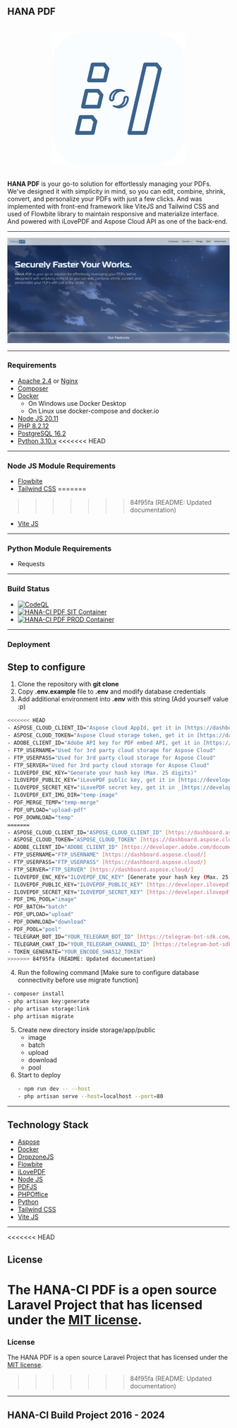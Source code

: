 ## HANA PDF

<br>
<div style="text-align: center;">
  <img src="screenshot/logo.png" alt="HANA" width="300" height="300">
</div>
<br>

__HANA PDF__ is your go-to solution for effortlessly managing your PDFs. We've designed it with simplicity in mind, so you can edit,
combine, shrink, convert, and personalize your PDFs with just a few clicks. And was implemented with front-end framework like ViteJS and Tailwind CSS and used of Flowbite library to maintain responsive and materialize interface. And powered with iLovePDF and Aspose Cloud API as one of the back-end.

---

![HANA](screenshot/1.png)

---

### Requirements
- [Apache 2.4](https://httpd.apache.org) or [Nginx](https://www.nginx.com)
- [Composer](http://getcomposer.org/)
- [Docker](https://www.docker.com/)
    * On Windows use Docker Desktop
    * On Linux use docker-compose and docker.io
- [Node JS 20.11](https://nodejs.org/en)
- [PHP 8.2.12](https://www.php.net/downloads.php)
- [PostgreSQL 16.2](https://www.postgresql.org/)
- [Python 3.10.x](https://www.python.org/downloads/release/python-31011/)
<<<<<<< HEAD

---

### Node JS Module Requirements
- [Flowbite](https://flowbite.com/)
- [Tailwind CSS](https://tailwindcss.com/)
=======
>>>>>>> 84f95fa (README: Updated documentation)
- [Vite JS](https://vitejs.dev/)

---

### Python Module Requirements
- Requests

---

### Build Status
- [![CodeQL](https://github.com/Nicklas373/Hana-PDF/actions/workflows/github-code-scanning/codeql/badge.svg)](https://github.com/Nicklas373/Hana-PDF/actions/workflows/github-code-scanning/codeql)
- [![HANA-CI PDF SIT Container](https://github.com/Nicklas373/Hana-PDF/actions/workflows/docker-sit-env.yml/badge.svg)](https://github.com/Nicklas373/Hana-PDF/actions/workflows/docker-sit-env.yml)
- [![HANA-CI PDF PROD Container](https://github.com/Nicklas373/hana-ci-docker-prod/actions/workflows/docker-prod-env.yml/badge.svg)](https://github.com/Nicklas373/hana-ci-docker-prod/actions/workflows/docker-prod-env.yml)

---

### Deployment
## Step to configure
1. Clone the repository with __git clone__
2. Copy __.env.example__ file to __.env__ and modify database credentials
3. Add additional environment into __.env__ with this string (Add yourself value :p)
````bash
<<<<<<< HEAD
- ASPOSE_CLOUD_CLIENT_ID="Aspose cloud AppId, get it in [https://dashboard.aspose.cloud/]"
- ASPOSE_CLOUD_TOKEN="Aspose Cloud storage token, get it in [https://dashboard.aspose.cloud/]"
- ADOBE_CLIENT_ID="Adobe API key for PDF embed API, get it in [https://developer.adobe.com/document-services/docs/overview/pdf-embed-api/]"
- FTP_USERNAME="Used for 3rd party cloud storage for Aspose Cloud"
- FTP_USERPASS="Used for 3rd party cloud storage for Aspose Cloud"
- FTP_SERVER="Used for 3rd party cloud storage for Aspose Cloud"
- ILOVEPDF_ENC_KEY="Generate your hash key (Max. 25 digits)"
- ILOVEPDF_PUBLIC_KEY="iLovePDF public key, get it in [https://developer.ilovepdf.com/]"
- ILOVEPDF_SECRET_KEY="iLovePDF secret key, get it in _[https://developer.ilovepdf.com/]"
- ILOVEPDF_EXT_IMG_DIR="temp-image"
- PDF_MERGE_TEMP="temp-merge"
- PDF_UPLOAD="upload-pdf"
- PDF_DOWNLOAD="temp"
=======
- ASPOSE_CLOUD_CLIENT_ID="ASPOSE_CLOUD_CLIENT_ID" [https://dashboard.aspose.cloud/]
- ASPOSE_CLOUD_TOKEN="ASPOSE_CLOUD_TOKEN" [https://dashboard.aspose.cloud/]
- ADOBE_CLIENT_ID="ADOBE_CLIENT_ID" [https://developer.adobe.com/document-services/docs/overview/pdf-embed-api/]
- FTP_USERNAME="FTP_USERNAME" [https://dashboard.aspose.cloud/]
- FTP_USERPASS="FTP_USERPASS" [https://dashboard.aspose.cloud/]
- FTP_SERVER="FTP_SERVER" [https://dashboard.aspose.cloud/]
- ILOVEPDF_ENC_KEY="ILOVEPDF_ENC_KEY" [Generate your hash key (Max. 25 digits)]
- ILOVEPDF_PUBLIC_KEY="ILOVEPDF_PUBLIC_KEY" [https://developer.ilovepdf.com/]
- ILOVEPDF_SECRET_KEY="ILOVEPDF_SECRET_KEY" [https://developer.ilovepdf.com/]
- PDF_IMG_POOL="image"
- PDF_BATCH="batch"
- PDF_UPLOAD="upload"
- PDF_DOWNLOAD="download"
- PDF_POOL="pool"
- TELEGRAM_BOT_ID="YOUR_TELEGRAM_BOT_ID" [https://telegram-bot-sdk.com/docs/getting-started/installation]
- TELEGRAM_CHAT_ID="YOUR_TELEGRAM_CHANNEL_ID" [https://telegram-bot-sdk.com/docs/getting-started/installation]
- TOKEN_GENERATE="YOUR_ENCODE_SHA512_TOKEN"
>>>>>>> 84f95fa (README: Updated documentation)
````
4. Run the following command [Make sure to configure database connectivity before use migrate function]
```bash
- composer install
- php artisan key:generate
- php artisan storage:link
- php artisan migrate
```
5. Create new directory inside storage/app/public
    - image
    - batch
    - upload
    - download
    - pool
6. Start to deploy
    ```bash
    - npm run dev -- --host
    - php artisan serve --host=localhost --port=80
    ```
    
---

## Technology Stack
- [Aspose](https://www.aspose.cloud/)
- [Docker](https://www.docker.com/)
- [DropzoneJS](https://www.dropzone.dev/)
- [Flowbite](https://flowbite.com/)
- [iLovePDF](https://developer.ilovepdf.com/)
- [Node JS](https://nodejs.org/en)
- [PDFJS](https://mozilla.github.io/pdf.js/)
- [PHPOffice](https://github.com/PHPOffice)
- [Python](https://www.python.org/)
- [Tailwind CSS](https://tailwindcss.com/)
- [Vite JS](https://vitejs.dev/)

---

<<<<<<< HEAD
## License
The HANA-CI PDF is a open source Laravel Project that has licensed under the [MIT license](https://opensource.org/licenses/MIT).
=======
### License
The HANA PDF is a open source Laravel Project that has licensed under the [MIT license](https://opensource.org/licenses/MIT).
>>>>>>> 84f95fa (README: Updated documentation)

---

## HANA-CI Build Project 2016 - 2024
